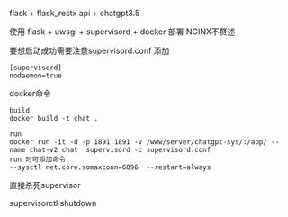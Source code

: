 flask + flask_restx api + chatgpt3.5

使用 flask + uwsgi + supervisord + docker 部署 NGINX不赘述

要想启动成功需要注意supervisord.conf 添加

```angular2html
[supervisord]
nodaemon=true
```

docker命令

```angular2html
build
docker build -t chat .

run
docker run -it -d -p 1891:1891 -v /www/server/chatgpt-sys/:/app/ --name chat-v2 chat  supervisord -c supervisord.conf
run 时可添加命令
--sysctl net.core.somaxconn=6096  --restart=always
```

直接杀死supervisor

supervisorctl shutdown
